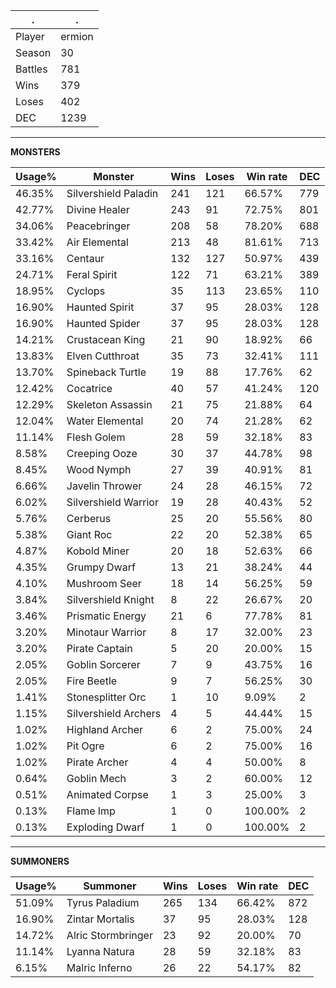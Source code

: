 .|.
|-|-
Player|ermion
Season|30
Battles|781
Wins|379
Loses|402
DEC|1239

---
**MONSTERS**

Usage%|Monster|Wins|Loses|Win rate|DEC|
-|-|-|-|-|-|
46.35%|Silvershield Paladin|241|121|66.57%|779|
42.77%|Divine Healer|243|91|72.75%|801|
34.06%|Peacebringer|208|58|78.20%|688|
33.42%|Air Elemental|213|48|81.61%|713|
33.16%|Centaur|132|127|50.97%|439|
24.71%|Feral Spirit|122|71|63.21%|389|
18.95%|Cyclops|35|113|23.65%|110|
16.90%|Haunted Spirit|37|95|28.03%|128|
16.90%|Haunted Spider|37|95|28.03%|128|
14.21%|Crustacean King|21|90|18.92%|66|
13.83%|Elven Cutthroat|35|73|32.41%|111|
13.70%|Spineback Turtle|19|88|17.76%|62|
12.42%|Cocatrice|40|57|41.24%|120|
12.29%|Skeleton Assassin|21|75|21.88%|64|
12.04%|Water Elemental|20|74|21.28%|62|
11.14%|Flesh Golem|28|59|32.18%|83|
8.58%|Creeping Ooze|30|37|44.78%|98|
8.45%|Wood Nymph|27|39|40.91%|81|
6.66%|Javelin Thrower|24|28|46.15%|72|
6.02%|Silvershield Warrior|19|28|40.43%|52|
5.76%|Cerberus|25|20|55.56%|80|
5.38%|Giant Roc|22|20|52.38%|65|
4.87%|Kobold Miner|20|18|52.63%|66|
4.35%|Grumpy Dwarf|13|21|38.24%|44|
4.10%|Mushroom Seer|18|14|56.25%|59|
3.84%|Silvershield Knight|8|22|26.67%|20|
3.46%|Prismatic Energy|21|6|77.78%|81|
3.20%|Minotaur Warrior|8|17|32.00%|23|
3.20%|Pirate Captain|5|20|20.00%|15|
2.05%|Goblin Sorcerer|7|9|43.75%|16|
2.05%|Fire Beetle|9|7|56.25%|30|
1.41%|Stonesplitter Orc|1|10|9.09%|2|
1.15%|Silvershield Archers|4|5|44.44%|15|
1.02%|Highland Archer|6|2|75.00%|24|
1.02%|Pit Ogre|6|2|75.00%|16|
1.02%|Pirate Archer|4|4|50.00%|8|
0.64%|Goblin Mech|3|2|60.00%|12|
0.51%|Animated Corpse|1|3|25.00%|3|
0.13%|Flame Imp|1|0|100.00%|2|
0.13%|Exploding Dwarf|1|0|100.00%|2|

---
**SUMMONERS**

Usage%|Summoner|Wins|Loses|Win rate|DEC|
-|-|-|-|-|-|
51.09%|Tyrus Paladium|265|134|66.42%|872|
16.90%|Zintar Mortalis|37|95|28.03%|128|
14.72%|Alric Stormbringer|23|92|20.00%|70|
11.14%|Lyanna Natura|28|59|32.18%|83|
6.15%|Malric Inferno|26|22|54.17%|82|
